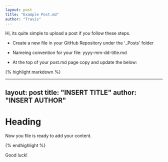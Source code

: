 ```yaml
---
layout: post
title: "Example Post.md"
author: "Travis"
---
```


Hi, its quite simple to upload a post if you follow these steps.

* Create a new file in your GitHub Repository under the '_Posts' folder

* Nameing convention for your file: yyyy-mm-dd-title.md

* At the top of your post.md page copy and update the below:

{% highlight markdown %}

---
layout: post
title: "INSERT TITLE"
author: "INSERT AUTHOR"
---

# Heading
Now you file is ready to add your content.

{% endhighlight %}

Good luck!
